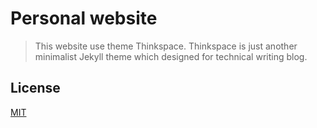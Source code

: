 # Personal website
> This website use theme Thinkspace. Thinkspace is just another minimalist Jekyll theme which designed for technical writing blog.

## License

[MIT](LICENSE.md)
